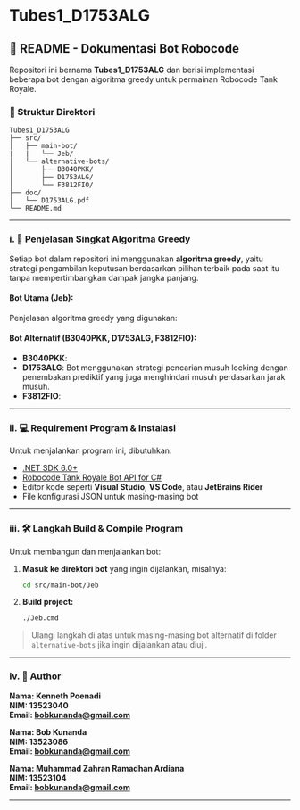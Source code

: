 # Tubes1_D1753ALG
## 📄 README - Dokumentasi Bot Robocode

Repositori ini bernama **Tubes1_D1753ALG** dan berisi implementasi beberapa bot dengan algoritma greedy untuk permainan Robocode Tank Royale.

### 📁 Struktur Direktori
```
Tubes1_D1753ALG
├── src/
│   ├── main-bot/
|   |   └── Jeb/        
│   └── alternative-bots/    
│       ├── B3040PKK/
│       ├── D1753ALG/
│       └── F3812FIO/
├── doc/
│   └── D1753ALG.pdf     
└── README.md                
```

---

### i. 🧠 Penjelasan Singkat Algoritma Greedy
Setiap bot dalam repositori ini menggunakan **algoritma greedy**, yaitu strategi pengambilan keputusan berdasarkan pilihan terbaik pada saat itu tanpa mempertimbangkan dampak jangka panjang.

#### Bot Utama (Jeb):
Penjelasan algoritma greedy yang digunakan: 


#### Bot Alternatif (B3040PKK, D1753ALG, F3812FIO):
- **B3040PKK**: 
- **D1753ALG**: Bot menggunakan strategi pencarian musuh locking dengan penembakan prediktif yang juga menghindari musuh perdasarkan jarak musuh.
- **F3812FIO**: 

---

### ii. 💻 Requirement Program & Instalasi
Untuk menjalankan program ini, dibutuhkan:

- [.NET SDK 6.0+](https://dotnet.microsoft.com/en-us/download)
- [Robocode Tank Royale Bot API for C#](https://robocode-dev.github.io/tank-royale/)
- Editor kode seperti **Visual Studio**, **VS Code**, atau **JetBrains Rider**
- File konfigurasi JSON untuk masing-masing bot

---

### iii. 🛠️ Langkah Build & Compile Program
Untuk membangun dan menjalankan bot:

1. **Masuk ke direktori bot** yang ingin dijalankan, misalnya:
   ```bash
   cd src/main-bot/Jeb
   ```

2. **Build project:**
   ```bash
   ./Jeb.cmd
   ```


> Ulangi langkah di atas untuk masing-masing bot alternatif di folder `alternative-bots` jika ingin dijalankan atau diuji.

---

### iv. 👤 Author
**Nama: Kenneth Poenadi**  
**NIM: 13523040**  
**Email: bobkunanda@gmail.com**  

**Nama: Bob Kunanda**  
**NIM: 13523086**  
**Email: bobkunanda@gmail.com**

**Nama: Muhammad Zahran Ramadhan Ardiana**  
**NIM: 13523104**  
**Email: bobkunanda@gmail.com**

---



